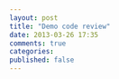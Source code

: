 ```yaml
---
layout: post
title: "Demo code review"
date: 2013-03-26 17:35
comments: true
categories: 
published: false
---
```


